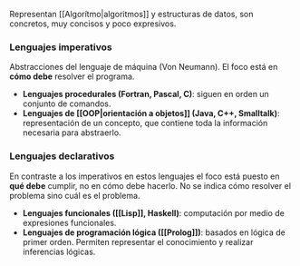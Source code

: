 Representan [[Algorítmo|algoritmos]] y estructuras de datos, son concretos, muy concisos y poco expresivos.

### Lenguajes imperativos
Abstracciones del lenguaje de máquina (Von Neumann). El foco está en **cómo debe** resolver el programa.
* **Lenguajes procedurales (Fortran, Pascal, C)**: siguen en orden un conjunto de comandos.
* **Lenguajes de [[OOP|orientación a objetos]] (Java, C++, Smalltalk)**: representación de un concepto, que contiene toda la información necesaria para abstraerlo.

### Lenguajes declarativos
En contraste a los imperativos en estos lenguajes el foco está puesto en **qué debe** cumplir, no en cómo debe hacerlo. No se indica cómo resolver el problema sino cuál es el problema.
* **Lenguajes funcionales ([[Lisp]], Haskell)**: computación por medio de expresiones funcionales.
* **Lenguajes de programación lógica ([[Prolog]])**: basados en lógica de primer orden. Permiten representar el conocimiento y realizar inferencias lógicas.